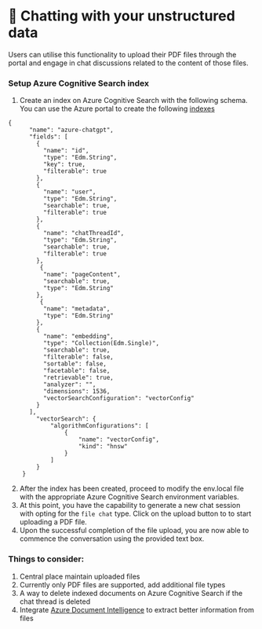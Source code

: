 # 📃 Chatting with your unstructured data

Users can utilise this functionality to upload their PDF files through the portal and engage in chat discussions related to the content of those files.

### Setup Azure Cognitive Search index

1. Create an index on Azure Cognitive Search with the following schema. You can use the Azure portal to create the following [indexes](https://learn.microsoft.com/en-us/azure/search/vector-search-how-to-create-index?tabs=portal-add-field%2Cpush)

```
{
      "name": "azure-chatgpt",
      "fields": [
        {
          "name": "id",
          "type": "Edm.String",
          "key": true,
          "filterable": true
        },
        {
          "name": "user",
          "type": "Edm.String",
          "searchable": true,
          "filterable": true
        },
        {
          "name": "chatThreadId",
          "type": "Edm.String",
          "searchable": true,
          "filterable": true
        },
         {
          "name": "pageContent",
          "searchable": true,
          "type": "Edm.String"
        },
         {
          "name": "metadata",
          "type": "Edm.String"
        },
        {
          "name": "embedding",
          "type": "Collection(Edm.Single)",
          "searchable": true,
          "filterable": false,
          "sortable": false,
          "facetable": false,
          "retrievable": true,
          "analyzer": "",
          "dimensions": 1536,
          "vectorSearchConfiguration": "vectorConfig"
        }
      ],
        "vectorSearch": {
            "algorithmConfigurations": [
                {
                    "name": "vectorConfig",
                    "kind": "hnsw"
                }
            ]
        }
    }
```

2. After the index has been created, proceed to modify the env.local file with the appropriate Azure Cognitive Search environment variables.
3. At this point, you have the capability to generate a new chat session with opting for the `file chat` type. Click on the upload button to to start uploading a PDF file.
4. Upon the successful completion of the file upload, you are now able to commence the conversation using the provided text box.

### Things to consider:

1. Central place maintain uploaded files
2. Currently only PDF files are supported, add additional file types
3. A way to delete indexed documents on Azure Cognitive Search if the chat thread is deleted
4. Integrate [Azure Document Intelligence](https://azure.microsoft.com/en-us/products/ai-services/ai-document-intelligence) to extract better information from files
